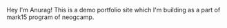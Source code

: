 Hey I'm Anurag! This is a demo portfolio site which I'm building as a part of mark15 program of neogcamp.